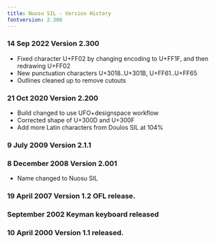 ```yaml
---
title: Nuosu SIL - Version History
fontversion: 2.300
---
```


### 14 Sep 2022 Version 2.300
- Fixed character U+FF02 by changing encoding to U+FF1F, and then redrawing U+FF02
- New punctuation characters U+3018..U+301B, U+FF61..U+FF65
- Outlines cleaned up to remove cutouts

### 21 Oct 2020 Version 2.200
- Build changed to use UFO+designspace workflow
- Corrected shape of U+300D and U+300F
- Add more Latin characters from Doulos SIL at 104%

### 9 July 2009 Version 2.1.1

### 8 December 2008 Version 2.001
- Name changed to Nuosu SIL

### 19 April 2007 Version 1.2 OFL release.

### September 2002 Keyman keyboard released

### 10 April 2000 Version 1.1 released.
